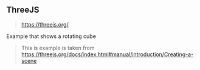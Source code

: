 ## ThreeJS

> https://threejs.org/

Example that shows a rotating cube

> This is example is taken from https://threejs.org/docs/index.html#manual/introduction/Creating-a-scene
